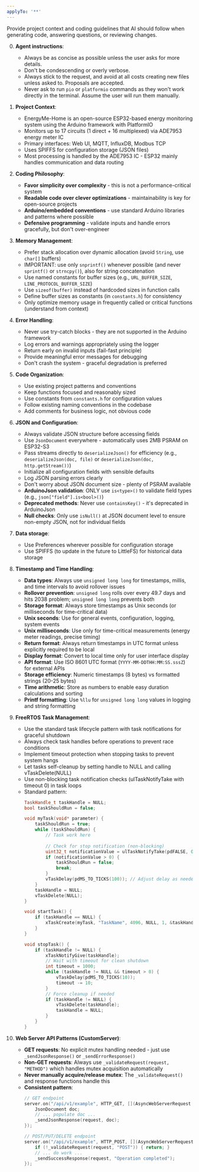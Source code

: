 ```yaml
---
applyTo: '**'
---
```

Provide project context and coding guidelines that AI should follow when generating code, answering questions, or reviewing changes.

0. **Agent instructions**:
    - Always be as concise as possible unless the user asks for more details.
    - Don't be condescending or overly verbose.
    - Always stick to the request, and avoid at all costs creating new files unless asked to. Proposals are accepted.
    - Never ask to run `pio` or `platformio` commands as they won't work directly in the terminal. Assume the user will run them manually.

1. **Project Context**:
    - EnergyMe-Home is an open-source ESP32-based energy monitoring system using the Arduino framework with PlatformIO
    - Monitors up to 17 circuits (1 direct + 16 multiplexed) via ADE7953 energy meter IC
    - Primary interfaces: Web UI, MQTT, InfluxDB, Modbus TCP
    - Uses SPIFFS for configuration storage (JSON files)
    - Most processing is handled by the ADE7953 IC - ESP32 mainly handles communication and data routing

2. **Coding Philosophy**:
    - **Favor simplicity over complexity** - this is not a performance-critical system
    - **Readable code over clever optimizations** - maintainability is key for open-source projects
    - **Arduino/embedded conventions** - use standard Arduino libraries and patterns where possible
    - **Defensive programming** - validate inputs and handle errors gracefully, but don't over-engineer

3. **Memory Management**:
    - Prefer stack allocation over dynamic allocation (avoid `String`, use `char[]` buffers)
    - IMPORTANT: use only `snprintf()` whenever possible (and never `sprintf()` or `strncpy()`), also for string concatenation
    - Use named constants for buffer sizes (e.g., `URL_BUFFER_SIZE`, `LINE_PROTOCOL_BUFFER_SIZE`)
    - Use `sizeof(buffer)` instead of hardcoded sizes in function calls
    - Define buffer sizes as constants (in `constants.h`) for consistency
    - Only optimize memory usage in frequently called or critical functions (understand from context)

4. **Error Handling**:
    - Never use try-catch blocks - they are not supported in the Arduino framework
    - Log errors and warnings appropriately using the logger
    - Return early on invalid inputs (fail-fast principle)
    - Provide meaningful error messages for debugging
    - Don't crash the system - graceful degradation is preferred

5. **Code Organization**:
    - Use existing project patterns and conventions
    - Keep functions focused and reasonably sized
    - Use constants from `constants.h` for configuration values
    - Follow existing naming conventions in the codebase
    - Add comments for business logic, not obvious code

6. **JSON and Configuration**:
    - Always validate JSON structure before accessing fields
    - Use `JsonDocument` everywhere - automatically uses 2MB PSRAM on ESP32-S3
    - Pass streams directly to `deserializeJson()` for efficiency (e.g., `deserializeJson(doc, file)` or `deserializeJson(doc, http.getStream())`)
    - Initialize all configuration fields with sensible defaults
    - Log JSON parsing errors clearly
    - Don't worry about JSON document size - plenty of PSRAM available
    - **ArduinoJson validation**: ONLY use `is<type>()` to validate field types (e.g., `json["field"].is<bool>()`)
    - **Deprecated methods**: Never use `containsKey()` - it's deprecated in ArduinoJson
    - **Null checks**: Only use `isNull()` at JSON document level to ensure non-empty JSON, not for individual fields

7. **Data storage**:
    - Use Preferences wherever possible for configuration storage
    - Use SPIFFS (to update in the future to LittleFS) for historical data storage

8. **Timestamp and Time Handling**:
    - **Data types**: Always use `unsigned long long` for timestamps, millis, and time intervals to avoid rollover issues
    - **Rollover prevention**: `unsigned long` rolls over every 49.7 days and hits 2038 problem; `unsigned long long` prevents both
    - **Storage format**: Always store timestamps as Unix seconds (or milliseconds for time-critical data)
    - **Unix seconds**: Use for general events, configuration, logging, system events
    - **Unix milliseconds**: Use only for time-critical measurements (energy meter readings, precise timing)
    - **Return format**: Always return timestamps in UTC format unless explicitly required to be local
    - **Display format**: Convert to local time only for user interface display
    - **API format**: Use ISO 8601 UTC format (`YYYY-MM-DDTHH:MM:SS.sssZ`) for external APIs
    - **Storage efficiency**: Numeric timestamps (8 bytes) vs formatted strings (20-25 bytes)
    - **Time arithmetic**: Store as numbers to enable easy duration calculations and sorting
    - **Printf formatting**: Use `%llu` for `unsigned long long` values in logging and string formatting

9. **FreeRTOS Task Management**:
    - Use the standard task lifecycle pattern with task notifications for graceful shutdown
    - Always check task handles before operations to prevent race conditions
    - Implement timeout protection when stopping tasks to prevent system hangs
    - Let tasks self-cleanup by setting handle to NULL and calling vTaskDelete(NULL)
    - Use non-blocking task notification checks (ulTaskNotifyTake with timeout 0) in task loops
    - Standard pattern:
      ```cpp
      TaskHandle_t taskHandle = NULL;
      bool taskShouldRun = false;
      
      void myTask(void* parameter) {
          taskShouldRun = true;
          while (taskShouldRun) {
              // Task work here
              
              // Check for stop notification (non-blocking)
              uint32_t notificationValue = ulTaskNotifyTake(pdFALSE, 0);
              if (notificationValue > 0) {
                  taskShouldRun = false;
                  break;
              }
              vTaskDelay(pdMS_TO_TICKS(100)); // Adjust delay as needed
          }
          taskHandle = NULL;
          vTaskDelete(NULL);
      }
      
      void startTask() {
          if (taskHandle == NULL) {
              xTaskCreate(myTask, "TaskName", 4096, NULL, 1, &taskHandle);
          }
      }
      
      void stopTask() {
          if (taskHandle != NULL) {
              xTaskNotifyGive(taskHandle);
              // Wait with timeout for clean shutdown
              int timeout = 1000;
              while (taskHandle != NULL && timeout > 0) {
                  vTaskDelay(pdMS_TO_TICKS(10));
                  timeout -= 10;
              }
              // Force cleanup if needed
              if (taskHandle != NULL) {
                  vTaskDelete(taskHandle);
                  taskHandle = NULL;
              }
          }
      }
      ```

10. **Web Server API Patterns (CustomServer)**:
    - **GET requests**: No explicit mutex handling needed - just use `_sendJsonResponse()` or `_sendErrorResponse()`
    - **Non-GET requests**: Always use `_validateRequest(request, "METHOD")` which handles mutex acquisition automatically
    - **Never manually acquire/release mutex**: The `_validateRequest()` and response functions handle this
    - **Consistent pattern**:
      ```cpp
      // GET endpoint
      server.on("/api/v1/example", HTTP_GET, [](AsyncWebServerRequest *request) {
          JsonDocument doc;
          // ... populate doc ...
          _sendJsonResponse(request, doc);
      });
      
      // POST/PUT/DELETE endpoint
      server.on("/api/v1/example", HTTP_POST, [](AsyncWebServerRequest *request) {
          if (!_validateRequest(request, "POST")) { return; }
          // ... do work ...
          _sendSuccessResponse(request, "Operation completed");
      });
      ```